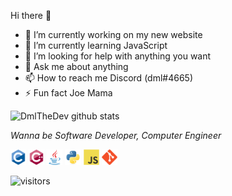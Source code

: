 Hi there 👋

- 🔭 I’m currently working on my new website
- 🌱 I’m currently learning JavaScript
- 🤔 I’m looking for help with anything you want 
- 💬 Ask me about anything
- 📫 How to reach me Discord (dml#4665)
- ⚡ Fun fact Joe Mama


![DmlTheDev github stats](https://github-readme-stats.vercel.app/api?username=DmlTheDev&show_icons=true&theme=radical&count_private=true&include_all_commits=true)


*Wanna be Software Developer, Computer Engineer*

[<img alt="C" width="5%" src="https://raw.githubusercontent.com/devicons/devicon/master/icons/c/c-original.svg" />](https://www.google.com/search?&q=C)
[<img alt="C++" width="5%" src="https://raw.githubusercontent.com/devicons/devicon/master/icons/cplusplus/cplusplus-original.svg" />](https://www.google.com/search?&q=C++)
[<img alt="Java" width="5%" src="https://raw.githubusercontent.com/devicons/devicon/master/icons/java/java-original.svg" />](https://www.google.com/search?&q=Java)
[<img alt="Python" width="5%" src="https://raw.githubusercontent.com/devicons/devicon/master/icons/python/python-original.svg" />](https://www.google.com/search?&q=Python)
[<img alt="Javascript" width="5%" src="https://raw.githubusercontent.com/devicons/devicon/master/icons/javascript/javascript-original.svg" />](https://www.google.com/search?&q=Javascript)
[<img alt="Git" width="5%" src="https://raw.githubusercontent.com/devicons/devicon/master/icons/git/git-original.svg" />](https://www.google.com/search?&q=Git)

![visitors](https://visitor-badge.laobi.icu/badge?page_id=DmlTheDev.DmlTheDev)
<!--
**dmlthedev/dmlthedev** is a ✨ _special_ ✨ repository because its `README.md` (this file) appears on your GitHub profile.

